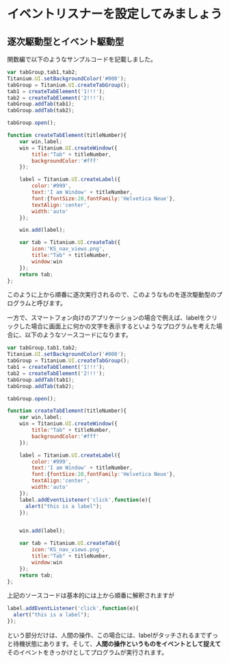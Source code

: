 # イベントリスナーを設定してみましょう

## 逐次駆動型とイベント駆動型

関数編で以下のようなサンプルコードを記載しました。

```javascript
var tabGroup,tab1,tab2;
Titanium.UI.setBackgroundColor('#000');
tabGroup = Titanium.UI.createTabGroup();
tab1 = createTabElement('1!!!');
tab2 = createTabElement('2!!!');
tabGroup.addTab(tab1); 
tabGroup.addTab(tab2); 

tabGroup.open();

function createTabElement(titleNumber){
    var win,label;
    win = Titanium.UI.createWindow({  
        title:"Tab" + titleNumber,
        backgroundColor:'#fff'
    });

    label = Titanium.UI.createLabel({
        color:'#999',
        text:'I am Window' + titleNumber,
        font:{fontSize:20,fontFamily:'Helvetica Neue'},
        textAlign:'center',
        width:'auto'
    });

    win.add(label);

    var tab = Titanium.UI.createTab({  
        icon:'KS_nav_views.png',
        title:"Tab" + titleNumber,
        window:win
    });
    return tab;
};
```
このように上から順番に逐次実行されるので、このようなものを逐次駆動型のプログラムと呼びます。

一方で、スマートフォン向けのアプリケーションの場合で例えば、labelをクリックした場合に画面上に何かの文字を表示するといようなプログラムを考えた場合に、以下のようなソースコードになります。

```javascript
var tabGroup,tab1,tab2;
Titanium.UI.setBackgroundColor('#000');
tabGroup = Titanium.UI.createTabGroup();
tab1 = createTabElement('1!!!');
tab2 = createTabElement('2!!!');
tabGroup.addTab(tab1); 
tabGroup.addTab(tab2); 

tabGroup.open();

function createTabElement(titleNumber){
    var win,label;
    win = Titanium.UI.createWindow({  
        title:"Tab" + titleNumber,
        backgroundColor:'#fff'
    });

    label = Titanium.UI.createLabel({
        color:'#999',
        text:'I am Window' + titleNumber,
        font:{fontSize:20,fontFamily:'Helvetica Neue'},
        textAlign:'center',
        width:'auto'
    });
    label.addEventListener('click',function(e){
      alert("this is a label");
    });


    win.add(label);

    var tab = Titanium.UI.createTab({  
        icon:'KS_nav_views.png',
        title:"Tab" + titleNumber,
        window:win
    });
    return tab;
};
```

上記のソースコードは基本的には上から順番に解釈されますが

```javascript
label.addEventListener('click',function(e){
  alert("this is a label");
});
```

という部分だけは、人間の操作、この場合には、labelがタッチされるまでずっと待機状態にあります。そして、**人間の操作というものをイベントとして捉えて**そのイベントをきっかけとしてプログラムが実行されます。


